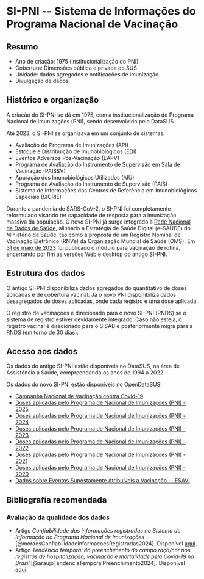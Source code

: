 # SI-PNI -- Sistema de Informações do Programa Nacional de Vacinação

## Resumo

-  Ano de criação: 1975 (institucionalização do PNI)
-  Cobertura: Dimensões pública e privada do SUS
-  Unidade: dados agregados e notificações de imunização
-  Divulgação de dados: 

## Histórico e organização

A criação do SI-PNI se dá em 1975, com a institucionalização do Programa Nacional de Imunizações (PNI), sendo desenvolvido pelo DataSUS.

Até 2023, o SI-PNI se organizava em um conjunto de sistemas:

-  Avaliação do Programa de Imunizações (API)
-  Estoque e Distribuição de Imunobiológicos (EDI)
-  Eventos Adversos Pós-Vacinação (EAPV)
-  Programa de Avaliação do Instrumento de Supervisão em Sala de Vacinação (PAISSV)
-  Apuração dos Imunobiológicos Utilizados (AIU)
-  Programa de Avaliação do Instrumento de Supervisão (PAIS)
-  Sistema de Informações dos Centros de Referência em Imunobiológicos Especiais (SICRIE)

Durante a pandemia de SARS-CoV-2, o SI-PNI foi completamente reformulado visando ter capacidade de resposta para a imunização massiva da população. O novo SI-PNI já surge integrado à [Rede Nacional de Dados de Saúde](https://www.gov.br/saude/pt-br/composicao/seidigi/rnds), alinhado a Estratégia de Saúde Digital (e-SAÚDE) do Ministério da Saúde, tão como a proposta de um Registro Nominal de Vacinação Eletrônico (RNVe) da Organização Mundial de Saúde (OMS). Em [31 de maio de 2023](https://www.gov.br/saude/pt-br/centrais-de-conteudo/publicacoes/estudos-e-notas-informativas/2023/sei_ms-0033542444-nota-informativa-conjunta.pdf) foi publicado o módulo para vacinação de rotina, encerrando por fim as versões Web e desktop do antigo SI-PNI. 

## Estrutura dos dados

O antigo SI-PNI disponibiliza dados agregados do quantitativo de doses aplicadas e de cobertura vacinal. Já o novo PNI disponibiliza dados desagregados de doses aplicadas, onde cada registro é uma dose aplicada.

O registro de vacinações é direcionado para o novo SI-PNI (RNDS) se o sistema de registro estiver devidamente integrado. Caso não esteja, o registro vacinal é direcionado para o SISAB e posteriormente migra para a RNDS (em torno de 30 dias).

## Acesso aos dados

Os dados do antigo SI-PNI estão disponíveis no DataSUS, na área de Assistência a Saúde, compreendendo os anos de 1994 a 2022.

Os dados do novo SI-PNI estão disponíveis no OpenDataSUS:

-  [Campanha Nacional de Vacinação contra Covid-19 ](https://opendatasus.saude.gov.br/dataset/covid-19-vacinacao)
-  [Doses aplicadas pelo Programa de Nacional de Imunizações (PNI) - 2025](https://opendatasus.saude.gov.br/dataset/doses-aplicadas-pelo-programa-de-nacional-de-imunizacoes-pni-2025)
-  [Doses aplicadas pelo Programa de Nacional de Imunizações (PNI) - 2024](https://opendatasus.saude.gov.br/dataset/doses-aplicadas-pelo-programa-de-nacional-de-imunizacoes-pni-2024)
-  [Doses aplicadas pelo Programa de Nacional de Imunizações (PNI) - 2023](https://opendatasus.saude.gov.br/dataset/doses-aplicadas-pelo-programa-de-nacional-de-imunizacoes-pni-2023)
-  [Doses aplicadas pelo Programa de Nacional de Imunizações (PNI) - 2022](https://opendatasus.saude.gov.br/dataset/dataset-doses-aplicadas-pelo-programa-de-nacional-de-imunizacoes-pni_2022)
-  [Doses aplicadas pelo Programa de Nacional de Imunizações (PNI) - 2021](https://opendatasus.saude.gov.br/dataset/doses-aplicadas-pelo-programa-de-nacional-de-imunizacoes-pni-2021)
-  [Doses aplicadas pelo Programa de Nacional de Imunizações (PNI) - 2020](https://opendatasus.saude.gov.br/dataset/doses-aplicadas-pelo-programa-de-nacional-de-imunizacoes-pni-2020)
-  [Dados sobre Eventos Supostamente Atribuíveis a Vacinação -- ESAVI](https://opendatasus.saude.gov.br/dataset/esavi)


## Bibliografia recomendada

### Avaliação da qualidade dos dados

-  Artigo *Confiabilidade das informações registradas no Sistema de Informação do Programa Nacional de Imunizações* [@moraesConfiabilidadeInformacoesRegistradas2024]. Disponível [aqui](https://doi.org/10.1590/S2237-96222024v33e20231309.especial2.pt).
-  Artigo *Tendência temporal do preenchimento do campo raça/cor nos registros de hospitalização, vacinação e mortalidade pela Covid-19 no Brasil* [@araujoTendenciaTemporalPreenchimento2024]. Disponível [aqui](https://doi.org/10.1590/1414-462X202432040012).